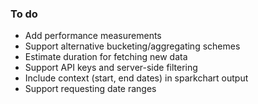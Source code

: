 ### To do
- Add performance measurements
- Support alternative bucketing/aggregating schemes
- Estimate duration for fetching new data
- Support API keys and server-side filtering
- Include context (start, end dates) in sparkchart output
- Support requesting date ranges
